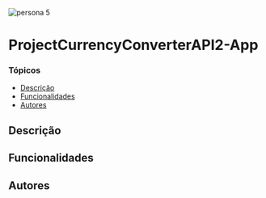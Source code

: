 ![persona 5](https://cdn2.steamgriddb.com/hero_thumb/a45613e8740e38fe7d019d79fbf8712b.jpg)
# ProjectCurrencyConverterAPI2-App


### Tópicos
* [Descrição](#Descrição)
* [Funcionalidades](#Funcionalidades)
* [Autores](#Autores)

## Descrição
## Funcionalidades
## Autores
